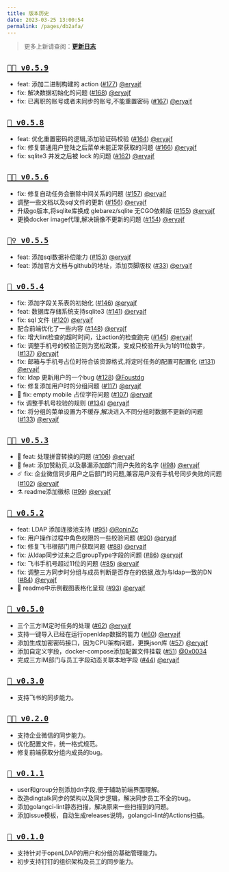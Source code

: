 ```yaml
---
title: 版本历史
date: 2023-03-25 13:00:54
permalink: /pages/db2afa/
---
```


> 更多上新请查阅：[**更新日志**](https://github.com/eryajf/go-ldap-admin/releases)


## [`👩‍🦱 v0.5.9`](https://github.com/eryajf/go-ldap-admin/releases/tag/v0.5.9)
  - feat: 添加二进制构建的 action ([#177](https://github.com/eryajf/go-ldap-admin/pull/177)) [@eryajf](https://github.com/eryajf)
  - fix: 解决数据初始化的问题 ([#168](https://github.com/eryajf/go-ldap-admin/pull/168)) [@eryajf](https://github.com/eryajf)
  - fix: 已离职的账号或者未同步的账号,不能重置密码 ([#167](https://github.com/eryajf/go-ldap-admin/pull/167)) [@eryajf](https://github.com/eryajf)

## [`👩 v0.5.8`](https://github.com/eryajf/go-ldap-admin/releases/tag/v0.5.8)
  - feat: 优化重置密码的逻辑,添加验证码校验 ([#164](https://github.com/eryajf/go-ldap-admin/pull/164)) [@eryajf](https://github.com/eryajf)
  - fix: 修复普通用户登陆之后菜单未能正常获取的问题 ([#166](https://github.com/eryajf/go-ldap-admin/pull/166)) [@eryajf](https://github.com/eryajf)
  - fix: sqlite3 并发之后被 lock 的问题 ([#162](https://github.com/eryajf/go-ldap-admin/pull/162)) [@eryajf](https://github.com/eryajf)

## [`👩‍🦱 v0.5.6`](https://github.com/eryajf/go-ldap-admin/releases/tag/v0.5.6)
  - fix: 修复自动任务会删除中间关系的问题 ([#157](https://github.com/eryajf/go-ldap-admin/pull/157)) [@eryajf](https://github.com/eryajf)
  - 调整一些文档以及sql文件的更新 ([#156](https://github.com/eryajf/go-ldap-admin/pull/156)) [@eryajf](https://github.com/eryajf)
  - 升级go版本,将sqlite库换成 glebarez/sqlite 无CGO依赖版 ([#155](https://github.com/eryajf/go-ldap-admin/pull/155)) [@eryajf](https://github.com/eryajf)
  - 更换docker image代理,解决镜像不更新的问题 ([#154](https://github.com/eryajf/go-ldap-admin/pull/154)) [@eryajf](https://github.com/eryajf)

## [`👱‍♀️ v0.5.5`](https://github.com/eryajf/go-ldap-admin/releases/tag/v0.5.5)
  - feat: 添加sql数据补偿能力 ([#153](https://github.com/eryajf/go-ldap-admin/pull/153)) [@eryajf](https://github.com/eryajf)
  - feat: 添加官方文档与github的地址，添加页脚版权 ([#33](https://github.com/eryajf/go-ldap-admin-ui/pull/33)) [@eryajf](https://github.com/eryajf)

## [`🧑 v0.5.4`](https://github.com/eryajf/go-ldap-admin/releases/tag/v0.5.4)
  - fix: 添加字段关系表的初始化 ([#146](https://github.com/eryajf/go-ldap-admin/pull/146)) [@eryajf](https://github.com/eryajf)
  - feat: 数据库存储系统支持sqlite3 ([#141](https://github.com/eryajf/go-ldap-admin/pull/141)) [@eryajf](https://github.com/eryajf)
  - fix: sql 文件 ([#120](https://github.com/eryajf/go-ldap-admin/pull/120)) [@eryajf](https://github.com/eryajf)
  - 配合前端优化了一些内容 ([#148](https://github.com/eryajf/go-ldap-admin/pull/148)) [@eryajf](https://github.com/eryajf)
  - fix: 增大lint检查的超时时间，让action的检查跑完 ([#145](https://github.com/eryajf/go-ldap-admin/pull/145)) [@eryajf](https://github.com/eryajf)
  - fix: 调整手机号的校验正则为宽松政策，变成只校验开头为1的11位数字， ([#137](https://github.com/eryajf/go-ldap-admin/pull/137)) [@eryajf](https://github.com/eryajf)
  - fix: 邮箱与手机号占位时符合该资源格式,将定时任务的配置可配置化 ([#131](https://github.com/eryajf/go-ldap-admin/pull/131)) [@eryajf](https://github.com/eryajf)
  - fix: ldap 更新用户的一个bug ([#128](https://github.com/eryajf/go-ldap-admin/pull/128)) [@Foustdg](https://github.com/Foustdg)
  - fix: 修复添加用户时的分组问题 ([#117](https://github.com/eryajf/go-ldap-admin/pull/117)) [@eryajf](https://github.com/eryajf)
  - 🐡 fix: empty mobile 占位字符问题 ([#107](https://github.com/eryajf/go-ldap-admin/pull/107)) [@eryajf](https://github.com/eryajf)
  - fix 调整手机号校验的规则 ([#134](https://github.com/eryajf/go-ldap-admin/pull/134)) [@eryajf](https://github.com/eryajf)
  - fix: 将分组的菜单设置为不缓存,解决进入不同分组时数据不更新的问题 ([#133](https://github.com/eryajf/go-ldap-admin/pull/133)) [@eryajf](https://github.com/eryajf)

## [`🧑‍🦰 v0.5.3`](https://github.com/eryajf/go-ldap-admin/releases/tag/v0.5.3)
  - 🐡 feat: 处理拼音转换的问题 ([#106](https://github.com/eryajf/go-ldap-admin/pull/106)) [@eryajf](https://github.com/eryajf)
  - 🎡 feat: 添加赞助页,以及暴漏添加部门用户失败的名字 ([#98](https://github.com/eryajf/go-ldap-admin/pull/98)) [@eryajf](https://github.com/eryajf)
  - ☄️ fix: 企业微信同步用户之后部门的问题,兼容用户没有手机号同步失败的问题 ([#102](https://github.com/eryajf/go-ldap-admin/pull/102)) [@eryajf](https://github.com/eryajf)
  - ⚗️ readme添加徽标 ([#99](https://github.com/eryajf/go-ldap-admin/pull/99)) [@eryajf](https://github.com/eryajf)

## [`🧑 v0.5.2`](https://github.com/eryajf/go-ldap-admin/releases/tag/v0.5.2)
  - feat: LDAP 添加连接池支持 ([#95](https://github.com/eryajf/go-ldap-admin/pull/95)) [@RoninZc](https://github.com/RoninZc)
  - fix: 用户操作过程中角色权限的一些校验问题 ([#90](https://github.com/eryajf/go-ldap-admin/pull/90)) [@eryajf](https://github.com/eryajf)
  - fix: 修复飞书根部门用户获取问题 ([#88](https://github.com/eryajf/go-ldap-admin/pull/88)) [@eryajf](https://github.com/eryajf)
  - fix: 从ldap同步过来之后groupType字段的问题 ([#86](https://github.com/eryajf/go-ldap-admin/pull/86)) [@eryajf](https://github.com/eryajf)
  - fix: 飞书手机号超过11位的问题 ([#85](https://github.com/eryajf/go-ldap-admin/pull/85)) [@eryajf](https://github.com/eryajf)
  - fix: 调整三方同步时分组与成员判断是否存在的依据,改为与ldap一致的DN ([#84](https://github.com/eryajf/go-ldap-admin/pull/84)) [@eryajf](https://github.com/eryajf)
  - 🎊 readme中示例截图表格化呈现 ([#93](https://github.com/eryajf/go-ldap-admin/pull/93)) [@eryajf](https://github.com/eryajf)

## [`🧑 v0.5.0`](https://github.com/eryajf/go-ldap-admin/releases/tag/v0.5.0)
  * 三个三方IM定时任务的处理 ([#62](https://github.com/eryajf/go-ldap-admin/pull/62)) [@eryajf](https://github.com/eryajf)
  * 支持一键导入已经在运行openldap数据的能力 ([#60](https://github.com/eryajf/go-ldap-admin/pull/60)) [@eryajf](https://github.com/eryajf)
  * 添加生成加密密码接口，因为CPU架构问题，更换json库 ([#57](https://github.com/eryajf/go-ldap-admin/pull/57)) [@eryajf](https://github.com/eryajf)
  * 添加自定义字段，docker-compose添加配置文件挂载 ([#51](https://github.com/eryajf/go-ldap-admin/pull/51)) [@0x0034](https://github.com/0x0034)
  * 完成三方IM部门与员工字段动态关联本地字段 ([#44](https://github.com/eryajf/go-ldap-admin/pull/44)) [@eryajf](https://github.com/eryajf)

## [`👦 v0.3.0`](https://github.com/eryajf/go-ldap-admin/releases/tag/v0.3.0)
  - 支持飞书的同步能力。

## [`👨‍🍼 v0.2.0`](https://github.com/eryajf/go-ldap-admin/releases/tag/v0.2.0)
  - 支持企业微信的同步能力。
  - 优化配置文件，统一格式规范。
  - 修复前端获取分组内成员的bug。

## [`👶 v0.1.1`](https://github.com/eryajf/go-ldap-admin/releases/tag/v0.1.1)
  - user和group分别添加dn字段,便于辅助前端界面理解。
  - 改造dingtalk同步的架构以及同步逻辑，解决同步员工不全的bug。
  - 添加golangci-lint静态扫描，解决原来一些扫描到的问题。
  - 添加issue模板，自动生成releases说明，golangci-lint的Actions扫描。


## [`🤰 v0.1.0`](https://github.com/eryajf/go-ldap-admin/releases/tag/v0.1.0)
  -   支持针对于openLDAP的用户和分组的基础管理能力。
  - 初步支持钉钉的组织架构及员工的同步能力。